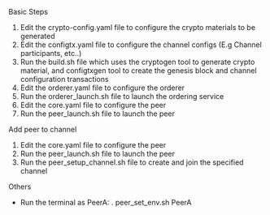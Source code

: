 Basic Steps
1. Edit the crypto-config.yaml file to configure the crypto materials to be generated
2. Edit the configtx.yaml file to configure the channel configs (E.g Channel participants, etc..) 
3. Run the build.sh file which uses the cryptogen tool to generate crypto material, and configtxgen tool to create the genesis block and channel configuration transactions
4. Edit the orderer.yaml file to configure the orderer
5. Run the orderer_launch.sh file to launch the ordering service
6. Edit the core.yaml file to configure the peer
7. Run the peer_launch.sh file to launch the peer


Add peer to channel
1. Edit the core.yaml file to configure the peer
2. Run the peer_launch.sh file to launch the peer
3. Run the peer_setup_channel.sh file to create and join the specified channel


Others
- Run the terminal as PeerA: . peer_set_env.sh PeerA